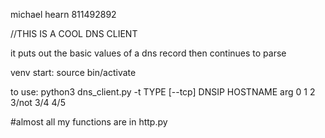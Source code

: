 michael hearn 811492892

//THIS IS A COOL DNS CLIENT

it puts out the basic values of a dns record
then continues to parse

venv start: source bin/activate

to use: python3 dns_client.py -t TYPE [--tcp]  DNSIP  HOSTNAME
                arg 0         1    2  3/not      3/4      4/5
		

#almost all my functions are in http.py


